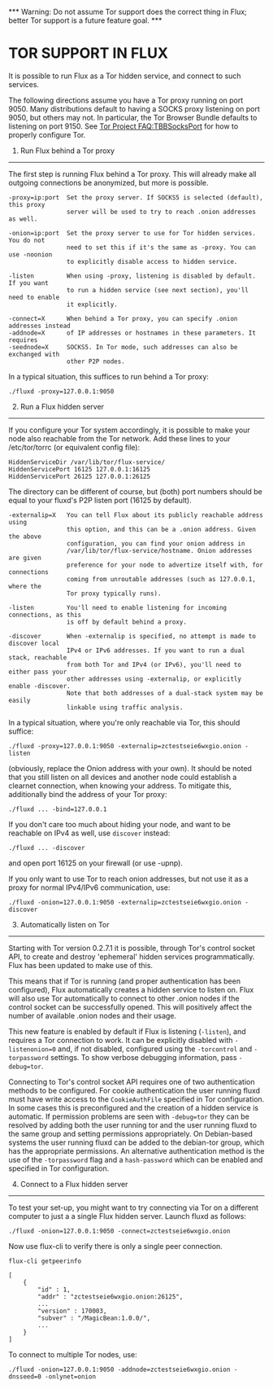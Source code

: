 *** Warning: Do not assume Tor support does the correct thing in Flux; better Tor support is a future feature goal. ***

TOR SUPPORT IN FLUX
====================

It is possible to run Flux as a Tor hidden service, and connect to such services.

The following directions assume you have a Tor proxy running on port 9050. Many distributions default to having a SOCKS proxy listening on port 9050, but others may not. In particular, the Tor Browser Bundle defaults to listening on port 9150. See [Tor Project FAQ:TBBSocksPort](https://www.torproject.org/docs/faq.html.en#TBBSocksPort) for how to properly
configure Tor.


1. Run Flux behind a Tor proxy
-------------------------------

The first step is running Flux behind a Tor proxy. This will already make all
outgoing connections be anonymized, but more is possible.

	-proxy=ip:port  Set the proxy server. If SOCKS5 is selected (default), this proxy
	                server will be used to try to reach .onion addresses as well.

	-onion=ip:port  Set the proxy server to use for Tor hidden services. You do not
	                need to set this if it's the same as -proxy. You can use -noonion
	                to explicitly disable access to hidden service.

	-listen         When using -proxy, listening is disabled by default. If you want
	                to run a hidden service (see next section), you'll need to enable
	                it explicitly.

	-connect=X      When behind a Tor proxy, you can specify .onion addresses instead
	-addnode=X      of IP addresses or hostnames in these parameters. It requires
	-seednode=X     SOCKS5. In Tor mode, such addresses can also be exchanged with
	                other P2P nodes.

In a typical situation, this suffices to run behind a Tor proxy:

	./fluxd -proxy=127.0.0.1:9050


2. Run a Flux hidden server
----------------------------

If you configure your Tor system accordingly, it is possible to make your node also
reachable from the Tor network. Add these lines to your /etc/tor/torrc (or equivalent
config file):

	HiddenServiceDir /var/lib/tor/flux-service/
	HiddenServicePort 16125 127.0.0.1:16125
	HiddenServicePort 26125 127.0.0.1:26125

The directory can be different of course, but (both) port numbers should be equal to
your fluxd's P2P listen port (16125 by default).

	-externalip=X   You can tell Flux about its publicly reachable address using
	                this option, and this can be a .onion address. Given the above
	                configuration, you can find your onion address in
	                /var/lib/tor/flux-service/hostname. Onion addresses are given
	                preference for your node to advertize itself with, for connections
	                coming from unroutable addresses (such as 127.0.0.1, where the
	                Tor proxy typically runs).

	-listen         You'll need to enable listening for incoming connections, as this
	                is off by default behind a proxy.

	-discover       When -externalip is specified, no attempt is made to discover local
	                IPv4 or IPv6 addresses. If you want to run a dual stack, reachable
	                from both Tor and IPv4 (or IPv6), you'll need to either pass your
	                other addresses using -externalip, or explicitly enable -discover.
	                Note that both addresses of a dual-stack system may be easily
	                linkable using traffic analysis.

In a typical situation, where you're only reachable via Tor, this should suffice:

	./fluxd -proxy=127.0.0.1:9050 -externalip=zctestseie6wxgio.onion -listen

(obviously, replace the Onion address with your own). It should be noted that you still
listen on all devices and another node could establish a clearnet connection, when knowing
your address. To mitigate this, additionally bind the address of your Tor proxy:

	./fluxd ... -bind=127.0.0.1

If you don't care too much about hiding your node, and want to be reachable on IPv4
as well, use `discover` instead:

	./fluxd ... -discover

and open port 16125 on your firewall (or use -upnp).

If you only want to use Tor to reach onion addresses, but not use it as a proxy
for normal IPv4/IPv6 communication, use:

	./fluxd -onion=127.0.0.1:9050 -externalip=zctestseie6wxgio.onion -discover


3. Automatically listen on Tor
--------------------------------

Starting with Tor version 0.2.7.1 it is possible, through Tor's control socket
API, to create and destroy 'ephemeral' hidden services programmatically.
Flux has been updated to make use of this.

This means that if Tor is running (and proper authentication has been configured),
Flux automatically creates a hidden service to listen on. Flux will also use Tor
automatically to connect to other .onion nodes if the control socket can be
successfully opened. This will positively affect the number of available .onion
nodes and their usage.

This new feature is enabled by default if Flux is listening (`-listen`), and
requires a Tor connection to work. It can be explicitly disabled with `-listenonion=0`
and, if not disabled, configured using the `-torcontrol` and `-torpassword` settings.
To show verbose debugging information, pass `-debug=tor`.

Connecting to Tor's control socket API requires one of two authentication methods to be 
configured. For cookie authentication the user running fluxd must have write access 
to the `CookieAuthFile` specified in Tor configuration. In some cases this is 
preconfigured and the creation of a hidden service is automatic. If permission problems 
are seen with `-debug=tor` they can be resolved by adding both the user running tor and 
the user running fluxd to the same group and setting permissions appropriately. On 
Debian-based systems the user running fluxd can be added to the debian-tor group, 
which has the appropriate permissions. An alternative authentication method is the use 
of the `-torpassword` flag and a `hash-password` which can be enabled and specified in 
Tor configuration.


4. Connect to a Flux hidden server
-----------------------------------

To test your set-up, you might want to try connecting via Tor on a different computer to just a
a single Flux hidden server. Launch fluxd as follows:

	./fluxd -onion=127.0.0.1:9050 -connect=zctestseie6wxgio.onion

Now use flux-cli to verify there is only a single peer connection.

	flux-cli getpeerinfo

	[
	    {
	        "id" : 1,
	        "addr" : "zctestseie6wxgio.onion:26125",
	        ...
	        "version" : 170003,
	        "subver" : "/MagicBean:1.0.0/",
	        ...
	    }
	]

To connect to multiple Tor nodes, use:

	./fluxd -onion=127.0.0.1:9050 -addnode=zctestseie6wxgio.onion -dnsseed=0 -onlynet=onion

